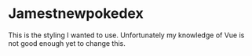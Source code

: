 # Jamestnewpokedex

This is the styling I wanted to use. Unfortunately my knowledge of Vue is not good enough yet to change this.
